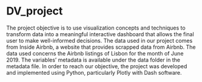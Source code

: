 # DV_project
The project objective is to use visualization concepts and techniques to transform data into a meaningful interactive dashboard that allows the final user to make well-informed decisions.
The data used in our project comes from Inside Airbnb, a website that provides scrapped data from Airbnb. The data used concerns the Airbnb listings of Lisbon for the month of June 2019. The variables’ metadata is available under the data folder in the metadata file.
In order to reach our objective, the project was developed and implemented using Python, particularly Plotly with Dash software.